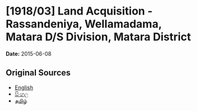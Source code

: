 # [1918/03] Land Acquisition - Rassandeniya, Wellamadama, Matara D/S Division, Matara District

**Date:** 2015-06-08

## Original Sources

- [English](https://documents.gov.lk/view/extra-gazettes/2015/6/1918-03_E.pdf)
- [සිංහල](https://documents.gov.lk/view/extra-gazettes/2015/6/1918-03_S.pdf)
- [தமிழ்](https://documents.gov.lk/view/extra-gazettes/2015/6/1918-03_T.pdf)
